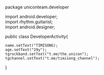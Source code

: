 package uniconteam.developer

import android.developer;               
import rhythm.guitarist;                
import android.designer;

public class DeveloperActivity{           
   
    name.setText("TIMISONG);
    age.setText("19y");                 
    tgrockband.setText("t.me/the_unicon");
    tgchannel.setText("t.me/timisong_channel");     
}
    
